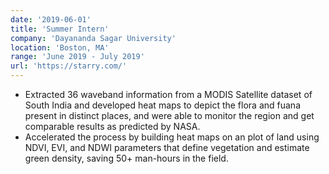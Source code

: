 ```yaml
---
date: '2019-06-01'
title: 'Summer Intern'
company: 'Dayananda Sagar University'
location: 'Boston, MA'
range: 'June 2019 - July 2019'
url: 'https://starry.com/'
---
```


- Extracted 36 waveband information from a MODIS Satellite dataset of South India and developed heat maps to depict the flora and fuana present in distinct places, and were able to monitor the region and get comparable results as predicted by NASA.
- Accelerated the process by building heat maps on an plot of land using NDVI, EVI, and NDWI parameters that define vegetation and estimate green density, saving 50+ man-hours in the field.
